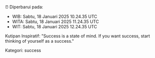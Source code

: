 ⏰ Diperbarui pada:
- WIB: Sabtu, 18 Januari 2025 10.24.35 UTC
- WITA: Sabtu, 18 Januari 2025 11.24.35 UTC
- WIT: Sabtu, 18 Januari 2025 12.24.35 UTC

Kutipan Inspiratif:
"Success is a state of mind. If you want success, start thinking of yourself as a success."


Kategori: success


